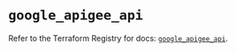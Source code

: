# `google_apigee_api`

Refer to the Terraform Registry for docs: [`google_apigee_api`](https://registry.terraform.io/providers/hashicorp/google/6.26.0/docs/resources/apigee_api).
